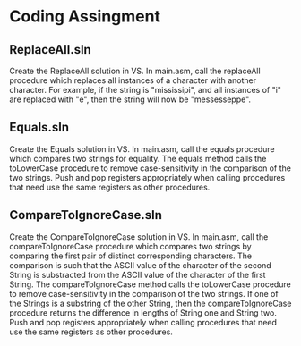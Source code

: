 # Coding Assingment

## ReplaceAll.sln
Create the ReplaceAll solution in VS. In main.asm, call the replaceAll procedure which replaces all instances of a character with another character. 
For example, if the string is "mississipi", and all instances of "i" are replaced with "e", then the string will now be "messesseppe".

## Equals.sln
Create the Equals solution in VS. In main.asm, call the equals procedure which compares two strings for equality. The equals method calls the toLowerCase 
procedure to remove case-sensitivity in the comparison of the two strings. Push and pop registers appropriately when calling procedures that need use the 
same registers as other procedures. 

## CompareToIgnoreCase.sln
Create the CompareToIgnoreCase solution in VS. In main.asm, call the compareToIgnoreCase procedure which compares two strings by comparing the first 
pair of distinct corresponding characters. The comparison is such that the ASCII value of the character of the second String is substracted from the 
ASCII value of the character of the first String.  The compareToIgnoreCase method calls the toLowerCase procedure to remove case-sensitivity in the 
comparison of the two strings. If one of the Strings is a substring of the other String, then the compareToIgnoreCase procedure returns the difference 
in lengths of String one and String two. Push and pop registers appropriately when calling procedures that need use the same registers as other procedures. 
